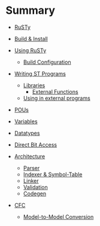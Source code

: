 # Summary

- [RuSTy](./intro_1.md)
- [Build & Install](./build_and_install.md)
- [Using RuSTy](./using_rusty.md)
  - [Build Configuration](using_rusty/build_configuration.md)
- [Writing ST Programs]()
  - [Libraries](libraries.md)
    - [External Functions](libraries/external_functions.md)
  - [Using in external programs]()

- [POUs](./pous.md)
- [Variables](./variables.md)
- [Datatypes](./datatypes.md)
- [Direct Bit Access](./direct_variables.md)
- [Architecture](./arch/architecture.md)
  - [Parser](./arch/parser.md)
  - [Indexer & Symbol-Table](./arch/indexer.md)
  - [Linker](./arch/linker.md)
  - [Validation](./arch/validation.md)
  - [Codegen](./arch/codegen.md)
- [CFC](./cfc/cfc.md)
  - [Model-to-Model Conversion](./cfc/m2m.md)
